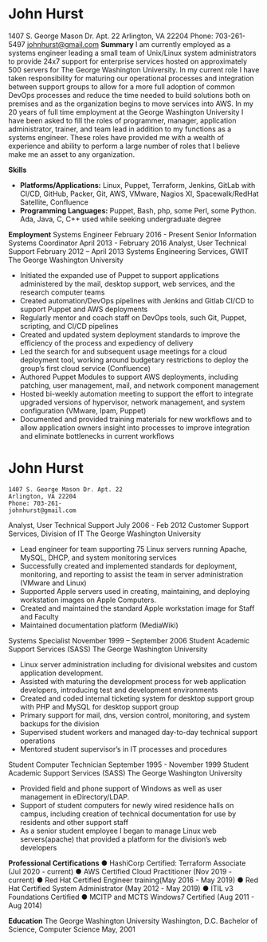 # John Hurst

1407 S. George Mason Dr. Apt. 22
Arlington, VA 22204
Phone: 703-261-5497
johnhurst@gmail.com
**Summary**
I am currently employed as a systems engineer leading a small team of Unix/Linux system
administrators to provide 24x7 support for enterprise services hosted on approximately 500 servers for
The George Washington University. In my current role I have taken responsibility for maturing our
operational processes and integration between support groups to allow for a more full adoption of
common DevOps processes and reduce the time needed to build solutions both on premises and as the
organization begins to move services into AWS.
In my 20 years of full time employment at the George Washington University I have been asked
to fill the roles of programmer, manager, application administrator, trainer, and team lead in addition to
my functions as a systems engineer. These roles have provided me with a wealth of experience and
ability to perform a large number of roles that I believe make me an asset to any organization.

**Skills**

- **Platforms/Applications:** Linux, Puppet, Terraform, Jenkins, GitLab with CI/CD, GitHub, Packer,
    Git, AWS, VMware, Nagios XI, Spacewalk/RedHat Satellite, Confluence
- **Programming Languages:** Puppet, Bash, php, some Perl, some Python. Ada, Java, C, C++
    used while seeking undergraduate degree

**Employment**
Systems Engineer February 2016 - Present
Senior Information Systems Coordinator April 2013 - February 2016
Analyst, User Technical Support February 2012 – April 2013
Systems Engineering Services, GWIT The George Washington University

- Initiated the expanded use of Puppet to support applications administered by the mail, desktop
    support, web services, and the research computer teams
- Created automation/DevOps pipelines with Jenkins and Gitlab CI/CD to support Puppet and AWS
    deployments
- Regularly mentor and coach staff on DevOps tools, such Git, Puppet, scripting, and CI/CD
    pipelines
- Created and updated system deployment standards to improve the efficiency of the process and
    expediency of delivery
- Led the search for and subsequent usage meetings for a cloud deployment tool, working around
    budgetary restrictions to deploy the group’s first cloud service (Confluence)
- Authored Puppet Modules to support AWS deployments, including patching, user management,
    mail, and network component management
- Hosted bi-weekly automation meeting to support the effort to integrate upgraded versions of
    hypervisor, network management, and system configuration (VMware, Ipam, Puppet)
- Documented and provided training materials for new workflows and to allow application owners
    insight into processes to improve integration and eliminate bottlenecks in current workflows


# John Hurst

```
1407 S. George Mason Dr. Apt. 22
Arlington, VA 22204
Phone: 703-261-
johnhurst@gmail.com
```
Analyst, User Technical Support July 2006 - Feb 2012
Customer Support Services, Division of IT The George Washington University

- Lead engineer for team supporting 75 Linux servers running Apache, MySQL, DHCP, and system
    monitoring services
- Successfully created and implemented standards for deployment, monitoring, and reporting to
    assist the team in server administration (VMware and Linux)
- Supported Apple servers used in creating, maintaining, and deploying workstation images on
    Apple Computers.
- Created and maintained the standard Apple workstation image for Staff and Faculty
- Maintained documentation platform (MediaWiki)

Systems Specialist November 1999 – September 2006
Student Academic Support Services (SASS) The George Washington University

- Linux server administration including for divisional websites and custom application development.
- Assisted with maturing the development process for web application developers, introducing test
    and development environments
- Created and coded internal ticketing system for desktop support group with PHP and MySQL for
    desktop support group
- Primary support for mail, dns, version control, monitoring, and system backups for the division
- Supervised student workers and managed day-to-day technical support operations
- Mentored student supervisor’s in IT processes and procedures

Student Computer Technician September 1995 - November 1999
Student Academic Support Services (SASS) The George Washington University

- Provided field and phone support of Windows as well as user management in eDirectory/LDAP.
- Support of student computers for newly wired residence halls on campus, including creation of
    technical documentation for use by residents and other support staff
- As a senior student employee I began to manage Linux web servers(apache) that provided a
    platform for the division’s web developers

**Professional Certifications**
● HashiCorp Certified: Terraform Associate (Jul 2020 - current)
● AWS Certified Cloud Practitioner (Nov 2019 - current)
● Red Hat Certified Engineer training(May 2016 - May 2019)
● Red Hat Certified System Administrator (May 2012 - May 2019)
● ITIL v3 Foundations Certified
● MCITP and MCTS Windows7 Certified (Aug 2011 - Aug 2014)

**Education**
The George Washington University Washington, D.C.
Bachelor of Science, Computer Science May, 2001
